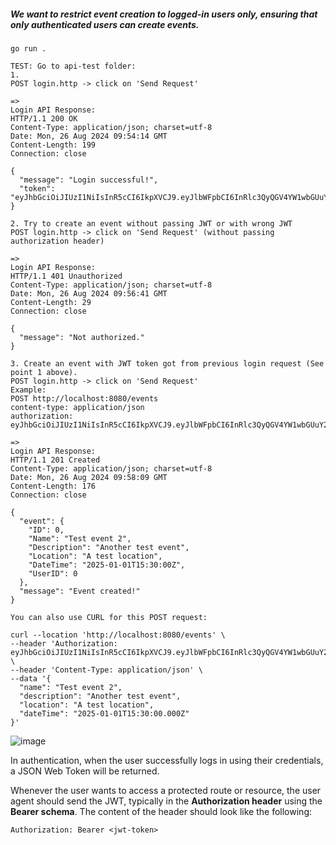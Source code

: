 ##### We want to restrict event creation to logged-in users only, ensuring that only authenticated users can create events. 
```
go run .
```

```
TEST: Go to api-test folder:
1.
POST login.http -> click on 'Send Request'

=>
Login API Response:
HTTP/1.1 200 OK
Content-Type: application/json; charset=utf-8
Date: Mon, 26 Aug 2024 09:54:14 GMT
Content-Length: 199
Connection: close

{
  "message": "Login successful!",
  "token": "eyJhbGciOiJIUzI1NiIsInR5cCI6IkpXVCJ9.eyJlbWFpbCI6InRlc3QyQGV4YW1wbGUuY29tIiwiZXhwIjoxNzI0NjczMjU0LCJ1c2VySWQiOjB9.yj7Sr04IwglYwmmprIcKKLaiRZ0WMBwm5xugkeV0Es8"
}
```

```
2. Try to create an event without passing JWT or with wrong JWT
POST login.http -> click on 'Send Request' (without passing authorization header)

=>
Login API Response:
HTTP/1.1 401 Unauthorized
Content-Type: application/json; charset=utf-8
Date: Mon, 26 Aug 2024 09:56:41 GMT
Content-Length: 29
Connection: close

{
  "message": "Not authorized."
}
```

```
3. Create an event with JWT token got from previous login request (See point 1 above). 
POST login.http -> click on 'Send Request'
Example:
POST http://localhost:8080/events
content-type: application/json
authorization: eyJhbGciOiJIUzI1NiIsInR5cCI6IkpXVCJ9.eyJlbWFpbCI6InRlc3QyQGV4YW1wbGUuY29tIiwiZXhwIjoxNzI0NjczMDg5LCJ1c2VySWQiOjB9.3lcSTvX0sxYmLmI6j36gWm0r6rNFXnTFAmsXqzKqWQA

=>
Login API Response:
HTTP/1.1 201 Created
Content-Type: application/json; charset=utf-8
Date: Mon, 26 Aug 2024 09:58:09 GMT
Content-Length: 176
Connection: close

{
  "event": {
    "ID": 0,
    "Name": "Test event 2",
    "Description": "Another test event",
    "Location": "A test location",
    "DateTime": "2025-01-01T15:30:00Z",
    "UserID": 0
  },
  "message": "Event created!"
}

You can also use CURL for this POST request:

curl --location 'http://localhost:8080/events' \
--header 'Authorization: eyJhbGciOiJIUzI1NiIsInR5cCI6IkpXVCJ9.eyJlbWFpbCI6InRlc3QyQGV4YW1wbGUuY29tIiwiZXhwIjoxNzI0NjczMDg5LCJ1c2VySWQiOjB9.3lcSTvX0sxYmLmI6j36gWm0r6rNFXnTFAmsXqzKqWQA' \
--header 'Content-Type: application/json' \
--data '{
  "name": "Test event 2",
  "description": "Another test event",
  "location": "A test location",
  "dateTime": "2025-01-01T15:30:00.000Z"
}'
```

![image](https://github.com/user-attachments/assets/075309e7-6e37-4c7e-88a4-4ea75b032022)

In authentication, when the user successfully logs in using their credentials, a JSON Web Token will be returned. 

Whenever the user wants to access a protected route or resource, the user agent should send the JWT, typically in the **Authorization header** using the **Bearer schema**. The content of the header should look like the following:
```
Authorization: Bearer <jwt-token>
```
